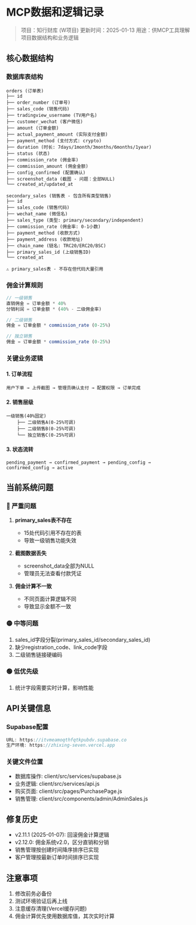 # MCP数据和逻辑记录
> 项目：知行财库 (W项目)
> 更新时间：2025-01-13
> 用途：供MCP工具理解项目数据结构和业务逻辑

## 核心数据结构

### 数据库表结构
```
orders (订单表)
├── id
├── order_number (订单号)
├── sales_code (销售代码)
├── tradingview_username (TV用户名)
├── customer_wechat (客户微信)
├── amount (订单金额)
├── actual_payment_amount (实际支付金额)
├── payment_method (支付方式: crypto)
├── duration (时长: 7days/1month/3months/6months/1year)
├── status (状态)
├── commission_rate (佣金率)
├── commission_amount (佣金金额)
├── config_confirmed (配置确认)
├── screenshot_data (截图 - 问题：全部NULL)
└── created_at/updated_at

secondary_sales (销售表 - 包含所有类型销售)
├── id
├── sales_code (销售代码)
├── wechat_name (微信名)
├── sales_type (类型: primary/secondary/independent)
├── commission_rate (佣金率: 0-1小数)
├── payment_method (收款方式)
├── payment_address (收款地址)
├── chain_name (链名: TRC20/ERC20/BSC)
├── primary_sales_id (上级销售ID)
└── created_at

⚠️ primary_sales表 - 不存在但代码大量引用
```

### 佣金计算规则
```javascript
// 一级销售
直销佣金 = 订单金额 * 40%
分销利润 = 订单金额 * (40% - 二级佣金率)

// 二级销售
佣金 = 订单金额 * commission_rate (0-25%)

// 独立销售
佣金 = 订单金额 * commission_rate (0-25%)
```

### 关键业务逻辑

#### 1. 订单流程
```
用户下单 → 上传截图 → 管理员确认支付 → 配置权限 → 订单完成
```

#### 2. 销售层级
```
一级销售(40%固定)
    ├── 二级销售A(0-25%可调)
    ├── 二级销售B(0-25%可调)
    └── 独立销售C(0-25%可调)
```

#### 3. 状态流转
```
pending_payment → confirmed_payment → pending_config → confirmed_config → active
```

## 当前系统问题

### 🔴 严重问题
1. **primary_sales表不存在**
   - 15处代码引用不存在的表
   - 导致一级销售功能失效

2. **截图数据丢失**
   - screenshot_data全部为NULL
   - 管理员无法查看付款凭证

3. **佣金计算不一致**
   - 不同页面计算逻辑不同
   - 导致显示金额不一致

### 🟡 中等问题
1. sales_id字段分裂(primary_sales_id/secondary_sales_id)
2. 缺少registration_code、link_code字段
3. 二级销售链接硬编码

### 🟢 低优先级
1. 统计字段需要实时计算，影响性能

## API关键信息

### Supabase配置
```javascript
URL: https://itvmeamoqthfqtkpubdv.supabase.co
生产环境: https://zhixing-seven.vercel.app
```

### 关键文件位置
- 数据库操作: client/src/services/supabase.js
- 业务逻辑: client/src/services/api.js
- 购买页面: client/src/pages/PurchasePage.js
- 销售管理: client/src/components/admin/AdminSales.js

## 修复历史
- v2.11.1 (2025-01-07): 回滚佣金计算逻辑
- v2.12.0: 佣金系统v2.0，区分直销和分销
- 销售管理按创建时间降序排序已实现
- 客户管理按最新订单时间排序已实现

## 注意事项
1. 修改前务必备份
2. 测试环境验证后再上线
3. 注意缓存清理(Vercel缓存问题)
4. 佣金计算优先使用数据库值，其次实时计算